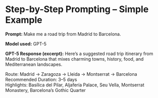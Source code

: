 # Step-by-Step Prompting – Simple Example

**Prompt:**
Make me a road trip from Madrid to Barcelona.

**Model used:** GPT-5

**GPT-5 Response (excerpt):**
Here’s a suggested road trip itinerary from Madrid to Barcelona that mixes charming towns, history, food, and Mediterranean landscapes.

Route: Madrid → Zaragoza → Lleida → Montserrat → Barcelona  
Recommended Duration: 3–5 days  
Highlights: Basílica del Pilar, Aljafería Palace, Seu Vella, Montserrat Monastery, Barcelona’s Gothic Quarter
